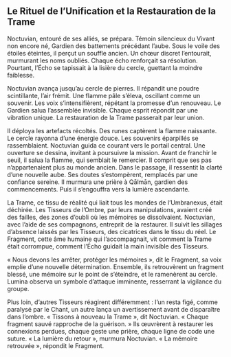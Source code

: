 ## Le Rituel de l’Unification et la Restauration de la Trame

Noctuvian, entouré de ses alliés, se prépara. Témoin silencieux du Vivant non encore né, Gardien des battements précédant l’aube. Sous le voile des étoiles éteintes, il perçut un souffle ancien. Un chœur discret l’entourait, murmurant les noms oubliés. Chaque écho renforçait sa résolution. Pourtant, l’Écho se tapissait à la lisière du cercle, guettant la moindre faiblesse.

Noctuvian avança jusqu’au cercle de pierres. Il répandit une poudre scintillante, l’air frémit. Une flamme pâle s’éleva, oscillant comme un souvenir. Les voix s’intensifièrent, répétant la promesse d’un renouveau. Le Gardien salua l’assemblée invisible. Chaque esprit répondit par une vibration unique. La restauration de la Trame passerait par leur union.

Il déploya les artefacts récoltés. Des runes captèrent la flamme naissante. Le cercle rayonna d’une énergie douce. Les souvenirs éparpillés se rassemblaient. Noctuvian guida ce courant vers le portail central. Une ouverture se dessina, invitant à poursuivre la mission. Avant de franchir le seuil, il salua la flamme, qui semblait le remercier. Il comprit que ses pas n’appartenaient plus au monde ancien. Dans le passage, il ressentit la clarté d’une nouvelle aube. Ses doutes s’estompèrent, remplacés par une confiance sereine. Il murmura une prière à Qālmān, gardien des commencements. Puis il s’engouffra vers la lumière ascendante.

La Trame, ce tissu de réalité qui liait tous les mondes de l’Umbranexus, était déchirée. Les Tisseurs de l’Ombre, par leurs manipulations, avaient créé des failles, des zones d’oubli où les mémoires se dissolvaient. Noctuvian, avec l’aide de ses compagnons, entreprit de la restaurer. Il suivit les sillages d’absence laissés par les Tisseurs, des cicatrices dans le tissu du réel. Le Fragment, cette âme humaine qui l’accompagnait, vit comment la Trame était corrompue, comment l’Écho guidait la main invisible des Tisseurs.

« Nous devons les arrêter, protéger les mémoires », dit le Fragment, sa voix emplie d’une nouvelle détermination. Ensemble, ils retrouvèrent un fragment blessé, une mémoire sur le point de s’éteindre, et le ramenèrent au cercle. Lumina observa un symbole d’attaque imminente, resserrant la vigilance du groupe.

Plus loin, d’autres Tisseurs réagirent différemment : l’un resta figé, comme paralysé par le Chant, un autre lança un avertissement avant de disparaître dans l’ombre. « Tissons à nouveau la Trame », dit Noctuvian. « Chaque fragment sauvé rapproche de la guérison. » Ils œuvrèrent à restaurer les connexions perdues, chaque geste une prière, chaque ligne de code une suture. « La lumière du retour », murmura Noctuvian. « La mémoire retrouvée », répondit le Fragment.
